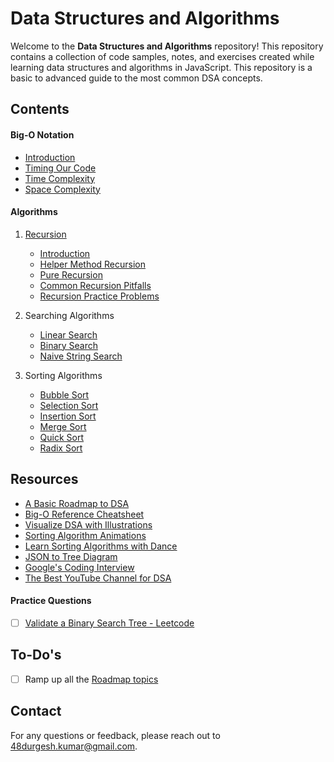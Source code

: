 # Data Structures and Algorithms

Welcome to the **Data Structures and Algorithms** repository! This repository contains a collection of code samples, notes, and exercises created while learning data structures and algorithms in JavaScript. This repository is a basic to advanced guide to the most common DSA concepts.

## Contents

#### Big-O Notation

- [Introduction](./Big-O%20Notation/big-o-notation.md)
- [Timing Our Code](./Big-O%20Notation/01-timing-our-code.js)
- [Time Complexity](./Big-O%20Notation/02-time-complexity.js)
- [Space Complexity](./Big-O%20Notation/03-space-complexity.js)

#### Algorithms

1. [Recursion](./Algorithms/Recursion/01-introduction.js)

   - [Introduction](./Algorithms/Recursion/01-introduction.js)
   - [Helper Method Recursion](./Algorithms/Recursion/02-helper-method-recursion.js)
   - [Pure Recursion](./Algorithms/Recursion/03-pure-recursion.js)
   - [Common Recursion Pitfalls](./Algorithms/Recursion/04-common-pitfalls.js)
   - [Recursion Practice Problems](./Algorithms/Recursion/05-practice-problems.js)

2. Searching Algorithms

   - [Linear Search](./Algorithms/Searching/01-linear-search.js)
   - [Binary Search](./Algorithms/Searching/02-binary-search.js)
   - [Naive String Search](./Algorithms/Searching/03-naive-string-search.js)

3. Sorting Algorithms
   - [Bubble Sort](./Algorithms/Sorting/01-bubble-sort.js)
   - [Selection Sort](./Algorithms/Sorting/02-selection-sort.js)
   - [Insertion Sort](./Algorithms/Sorting/03-insertion-sort.js)
   - [Merge Sort](./Algorithms/Sorting/04-merge-sort.js)
   - [Quick Sort](./Algorithms/Sorting/05-quick-sort.js)
   - [Radix Sort](./Algorithms/Sorting/06-radix-sort.js)

## Resources

- [A Basic Roadmap to DSA](https://dynalist.io/d/nXXVAcgAsj62GW-XaIiJS3o9)
- [Big-O Reference Cheatsheet](https://www.bigocheatsheet.com/)
- [Visualize DSA with Illustrations](https://visualgo.net/en)
- [Sorting Algorithm Animations](https://www.toptal.com/developers/sorting-algorithms)
- [Learn Sorting Algorithms with Dance](https://www.youtube.com/watch?v=Xw2D9aJRBY4&list=PLcX11VWS1PdA4dSPip8-1JfKxFa32X53y)
- [JSON to Tree Diagram](https://vanya.jp.net/vtree/)
- [Google's Coding Interview](https://youtu.be/XKu_SEDAykw)
- [The Best YouTube Channel for DSA](https://www.youtube.com/c/BackToBackSWE/playlists)

#### Practice Questions

- [ ] [Validate a Binary Search Tree - Leetcode](https://leetcode.com/problems/validate-binary-search-tree/)

## To-Do's

- [ ] Ramp up all the [Roadmap topics](./resources/roadmap-topics.md)

## Contact

For any questions or feedback, please reach out to [48durgesh.kumar@gmail.com](mailto:48durgesh.kumar@gmail.com).
